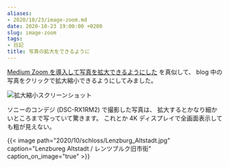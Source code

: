 ```yaml
---
aliases:
- 2020/10/23/image-zoom.md
date: 2020-10-23 19:00:00 +0200
slug: image-zoom
tags:
- 日記
title: 写真の拡大をできるように
---
```

[Medium Zoom を導入して写真を拡大できるようにした](https://portalshit.net/2020/10/16/medium-zoom-is-awesome?utm_source=feedburner&utm_medium=feed&utm_campaign=Feed%3A+portalshit+%28portal+shit%21%29) を真似して、
blog 中の写真をクリックで拡大縮小できるようにしてみました。

![拡大縮小スクリーンショット](/assets/2020/10/zoom/chrome-capture.gif)

ソニーのコンデジ (DSC-RX1RM2) で撮影した写真は、
拡大するとかなり細かいところまで写っていて驚きます。
これとか 4K ディスプレイで全画面表示しても粗が見えない。

{{< image
    path="2020/10/schloss/Lenzburg_Altstadt.jpg"
    caption="Lenzbureg Altstadt / レンツブルク旧市街"
    caption_on_image="true" >}}

